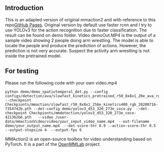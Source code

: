 

## Introduction
This is an adapted version of original mmaction2 and with reference to this repo[GitHub Pages]([https://pages.github.com/](https://github.com/Whiffe/mmaction2_YF)).
Original version by default use faster rcnn and I try to use YOLOv3 for the action recognition due to faster classification.
The result can be found on demo folder. Video demoOut.MP4 is the output of a sample video showing 2 people doing arm wrestling. The model is able to locate the people and produce the prediction of actions. However, the prediction is not very accurate. Suspect the activity arm wrestling is not inside the pretrained model.

## For testing
Please run the following code with your own video.mp4
```
python demo/demo_spatiotemporal_det.py --config configs/detection/ava/slowfast_kinetics_pretrained_r50_8x8x1_20e_ava_rgb.py --checkpoint Checkpionts/mmaction/slowfast_r50_8x8x1_256e_kinetics400_rgb_20200716-73547d2b.pth --det-config demo/yolov3_d53_320_273e_coco.py  --det-checkpoint Checkpionts/mmdetection/yolov3_d53_320_273e_coco-421362b6.pth   --video /user-data/mmactionVideo/video/your_input_video_name.mp4  --out-filename demo/your_output_name.mp4  --det-score-thr 0.9 --action-score-thr 0.5 --output-stepsize 4  --output-fps 6
```
MMAction2 is an open-source toolbox for video understanding based on PyTorch.
It is a part of the [OpenMMLab](http://openmmlab.org/) project.



